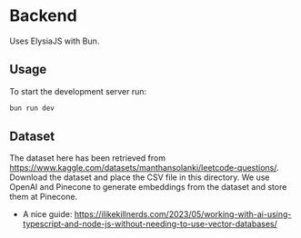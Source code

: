 # Backend

Uses ElysiaJS with Bun.

## Usage

To start the development server run:

```bash
bun run dev
```

## Dataset

The dataset here has been retrieved from <https://www.kaggle.com/datasets/manthansolanki/leetcode-questions/>. Download the dataset and place the CSV file in this directory. We use OpenAI and Pinecone to generate embeddings from the dataset and store them at Pinecone.

- A nice guide: <https://ilikekillnerds.com/2023/05/working-with-ai-using-typescript-and-node-js-without-needing-to-use-vector-databases/>
